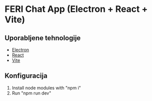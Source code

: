 # FERI Chat App (Electron + React + Vite)

## Uporabljene tehnologije

* [Electron](https://www.electronjs.org/)
* [React](https://reactjs.org/)
* [Vite](https://vitejs.dev/)

## Konfiguracija

1. Install node modules with "npm i"
2. Run "npm run dev"
